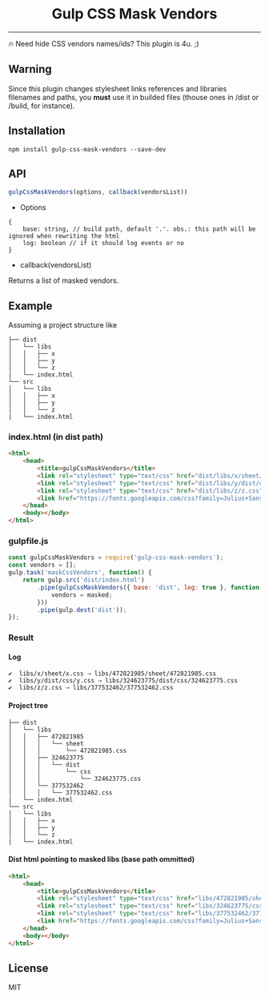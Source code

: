 <h1 align="center">Gulp CSS Mask Vendors</h1>

---

:fire: Need hide CSS vendors names/ids? This plugin is 4u. ;)
## Warning
Since this plugin changes stylesheet links references and libraries filenames and paths, you <strong>must</strong> use it in builded files (thouse ones in /dist or /build, for instance).

## Installation
```
npm install gulp-css-mask-vendors --save-dev
```
## API
```javascript
gulpCssMaskVendors(options, callback(vendorsList))
```
- Options
```
{
	base: string, // build path, default '.'. obs.: this path will be ignored when rewriting the html
    log: boolean // if it should log events or no
}
```
- callback(vendorsList)

Returns a list of masked vendors.
## Example
Assuming a project structure like
```
├── dist
│   └── libs
│   │   ├── x
│   │   ├── y
│   │   └── z
|   └── index.html
└── src
│   └── libs
│   │   ├── x
│   │   ├── y
│   │   └── z
|   └── index.html
```
### index.html (in dist path)
```html
<html>
	<head>
        <title>gulpCssMaskVendors</title>
        <link rel="stylesheet" type="text/css" href="dist/libs/x/sheet/x.css">
        <link rel="stylesheet" type="text/css" href="dist/libs/y/dist/css/y.css">
        <link rel="stylesheet" type="text/css" href="dist/libs/z/z.css">
        <link href="https://fonts.googleapis.com/css?family=Julius+Sans+One|Enriqueta" rel="stylesheet">
    </head>
	<body></body>
</html>
```

### gulpfile.js
```javascript
const gulpCssMaskVendors = require('gulp-css-mask-vendors');
const vendors = [];
gulp.task('maskCssVendors', function() {
    return gulp.src('dist/index.html')
        .pipe(gulpCssMaskVendors({ base: 'dist', log: true }, function(masked) {
            vendors = masked;
        }))
        .pipe(gulp.dest('dist'));
});
```
### Result
#### Log
```
✔  libs/x/sheet/x.css ⇢ libs/472821985/sheet/472821985.css
✔  libs/y/dist/css/y.css ⇢ libs/324623775/dist/css/324623775.css
✔  libs/z/z.css ⇢ libs/377532462/377532462.css
```

#### Project tree 
```
├── dist
│   └── libs
│   │   ├── 472821985
│   │   │   └── sheet
│   │   │       └── 472821985.css
│   │   ├── 324623775
│   │   │   └── dist
│   │   │       └── css
│   │   │           └── 324623775.css
│   │   └── 377532462
│   │   │   └── 377532462.css
|   └── index.html
└── src
│   └── libs
│   │   ├── x
│   │   ├── y
│   │   └── z
|   └── index.html
```
#### Dist html pointing to masked libs (base path ommitted)
```html
<html>
	<head>
        <title>gulpCssMaskVendors</title>
        <link rel="stylesheet" type="text/css" href="libs/472821985/sheet/472821985.css">
        <link rel="stylesheet" type="text/css" href="libs/324623775/css/324623775.css">
        <link rel="stylesheet" type="text/css" href="libs/377532462/377532462.css">
        <link href="https://fonts.googleapis.com/css?family=Julius+Sans+One|Enriqueta" rel="stylesheet">
    </head>
	<body></body>
</html>
```
## License
MIT
